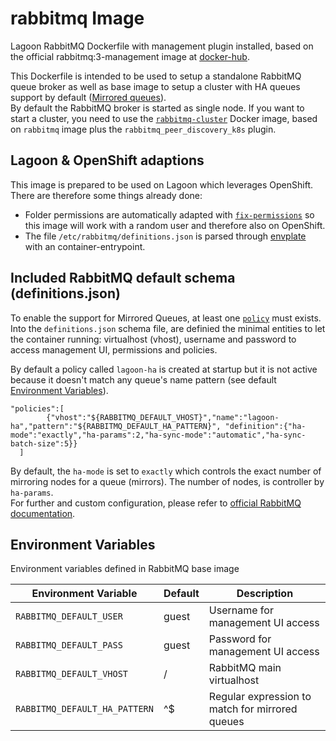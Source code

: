 # rabbitmq Image
Lagoon RabbitMQ Dockerfile with management plugin installed, based on the official rabbitmq:3-management image at [docker-hub](https://hub.docker.com/_/rabbitmq).

This Dockerfile is intended to be used to setup a standalone RabbitMQ queue broker as well as base image to setup a cluster with HA queues support by default ([Mirrored queues](https://www.rabbitmq.com/ha.html)).  
By default the RabbitMQ broker is started as single node. If you want to start a cluster, you need to use the [`rabbitmq-cluster`](https://github.com/amazeeio/lagoon/blob/master/images/rabbitmq-cluster/Dockerfile) Docker image, based on `rabbitmq` image plus the `rabbitmq_peer_discovery_k8s` plugin.

## Lagoon & OpenShift adaptions
This image is prepared to be used on Lagoon which leverages OpenShift. There are therefore some things already done:

- Folder permissions are automatically adapted with [`fix-permissions`](https://github.com/sclorg/s2i-base-container/blob/master/core/root/usr/bin/fix-permissions) so this image will work with a random user and therefore also on OpenShift.
- The file `/etc/rabbitmq/definitions.json` is parsed through [envplate](https://github.com/kreuzwerker/envplate) with an container-entrypoint.

## Included RabbitMQ default schema (definitions.json)
To enable the support for Mirrored Queues, at least one [`policy`](https://www.rabbitmq.com/parameters.html#policies) must exists.  
Into the `definitions.json` schema file, are definied the minimal entities to let the container running: virtualhost (vhost), username and password to access management UI, permissions and policies.  

By default a policy called `lagoon-ha` is created at startup but it is not active because it doesn't match any queue's name pattern (see default [Environment Variables](#environment-variables)).
```
"policies":[
        {"vhost":"${RABBITMQ_DEFAULT_VHOST}","name":"lagoon-ha","pattern":"${RABBITMQ_DEFAULT_HA_PATTERN}", "definition":{"ha-mode":"exactly","ha-params":2,"ha-sync-mode":"automatic","ha-sync-batch-size":5}}
  ]
```
By default, the `ha-mode` is set to `exactly` which controls the exact number of mirroring nodes for a queue (mirrors). The number of nodes, is controller by `ha-params`.  
For further and custom configuration, please refer to [official RabbitMQ documentation](https://www.rabbitmq.com/ha.html).

## Environment Variables
Environment variables defined in RabbitMQ base image

| Environment Variable              | Default   | Description                                    |
| --------------------------------- | --------- | ---------------------------------------------- |
| `RABBITMQ_DEFAULT_USER`           |   guest 	| Username for management UI access              |
| `RABBITMQ_DEFAULT_PASS`           |   guest 	| Password for management UI access              |
| `RABBITMQ_DEFAULT_VHOST`          |   /	| RabbitMQ main virtualhost|
| `RABBITMQ_DEFAULT_HA_PATTERN`     |   ^$	| Regular expression to match for mirrored queues|